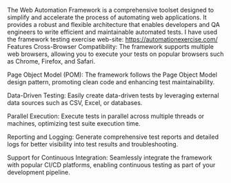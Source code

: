 The Web Automation Framework is a comprehensive toolset designed to simplify and accelerate the process of automating web applications. It provides a robust and flexible architecture that enables developers and QA engineers to write efficient and maintainable automated tests.
I have used the framework testing exercise web-site: https://automationexercise.com/
Features
Cross-Browser Compatibility: The framework supports multiple web browsers, allowing you to execute your tests on popular browsers such as Chrome, Firefox, and Safari.

Page Object Model (POM): The framework follows the Page Object Model design pattern, promoting clean code and enhancing test maintainability.

Data-Driven Testing: Easily create data-driven tests by leveraging external data sources such as CSV, Excel, or databases.

Parallel Execution: Execute tests in parallel across multiple threads or machines, optimizing test suite execution time.

Reporting and Logging: Generate comprehensive test reports and detailed logs for better visibility into test results and troubleshooting.

Support for Continuous Integration: Seamlessly integrate the framework with popular CI/CD platforms, enabling continuous testing as part of your development pipeline.
